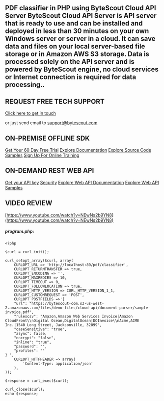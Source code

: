 ## PDF classifier in PHP using ByteScout Cloud API Server ByteScout Cloud API Server is API server that is ready to use and can be installed and deployed in less than 30 minutes on your own Windows server or server in a cloud. It can save data and files on your local server-based file storage or in Amazon AWS S3 storage. Data is processed solely on the API server and is powered by ByteScout engine, no cloud services or Internet connection is required for data processing..

## REQUEST FREE TECH SUPPORT

[Click here to get in touch](https://bytescout.zendesk.com/hc/en-us/requests/new?subject=ByteScout%20Cloud%20API%20Server%20Question)

or just send email to [support@bytescout.com](mailto:support@bytescout.com?subject=ByteScout%20Cloud%20API%20Server%20Question) 

## ON-PREMISE OFFLINE SDK 

[Get Your 60 Day Free Trial](https://bytescout.com/download/web-installer?utm_source=github-readme)
[Explore Documentation](https://bytescout.com/documentation/index.html?utm_source=github-readme)
[Explore Source Code Samples](https://github.com/bytescout/ByteScout-SDK-SourceCode/)
[Sign Up For Online Training](https://academy.bytescout.com/)


## ON-DEMAND REST WEB API

[Get your API key](https://app.pdf.co/signup?utm_source=github-readme)
[Security](https://pdf.co/security)
[Explore Web API Documentation](https://apidocs.pdf.co?utm_source=github-readme)
[Explore Web API Samples](https://github.com/bytescout/ByteScout-SDK-SourceCode/tree/master/PDF.co%20Web%20API)

## VIDEO REVIEW

[https://www.youtube.com/watch?v=NEwNs2b9YN8](https://www.youtube.com/watch?v=NEwNs2b9YN8)




<!-- code block begin -->

##### **program.php:**
    
```
<?php

$curl = curl_init();

curl_setopt_array($curl, array(
	CURLOPT_URL => 'http://localhost:80/pdf/classifier',
	CURLOPT_RETURNTRANSFER => true,
	CURLOPT_ENCODING => '',
	CURLOPT_MAXREDIRS => 10,
	CURLOPT_TIMEOUT => 0,
	CURLOPT_FOLLOWLOCATION => true,
	CURLOPT_HTTP_VERSION => CURL_HTTP_VERSION_1_1,
	CURLOPT_CUSTOMREQUEST => 'POST',
	CURLOPT_POSTFIELDS =>'{
    "url": "https://bytescout-com.s3-us-west-2.amazonaws.com/files/demo-files/cloud-api/document-parser/sample-invoice.pdf",
    "rulescsv": "Amazon,Amazon Web Services Invoice|Amazon CloudFront\\nDigital Ocean,DigitalOcean|DOInvoice\\nAcme,ACME Inc.|1540 Long Street, Jacksonville, 32099",
    "caseSensitive": "true",
    "async": false,
    "encrypt": "false",
    "inline": "true",
    "password": "",
    "profiles": ""
} ',
	CURLOPT_HTTPHEADER => array(
		'Content-Type: application/json'
	),
));

$response = curl_exec($curl);

curl_close($curl);
echo $response;


```

<!-- code block end -->
